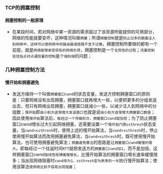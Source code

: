 ### TCP的拥塞控制
#### 拥塞控制的一般原理
+ 在某段时间，若对网络中某一资源的需求超过了该资源所能提供的可用部分，网络的性能就要变坏，这种情况叫做`拥塞`；所谓`拥塞控制`就是`防止过多的数据注入到网络中，这样可以使网络中的路由器或链路不至于过载`，拥塞控制所要做的都有一个前提，就是`网络能够承受现有的网络负荷`，拥塞控制是一个`全局性的过程`；`流量控制往往指点对点通信量的控制`是个`端到端`的问题；
### 几种拥塞控制方法
#### 慢开始和拥塞避免
+ 发送方维持一个叫做`拥塞窗口cwnd`的状态变量，发送方控制拥塞窗口的原则是：只要网络没有出现拥塞，拥塞窗口就再增大一些，以便把更多的分组发送出去，但只有网络出现拥塞，拥塞窗口就减小一些，以减少注入到网络中的分组数；`慢开始`即`由小到大逐渐增大发送窗口`也就是说`由小到大逐渐增大拥塞窗口数值`；因此使用`慢开始`算法后，`每经过一个传输轮次，拥塞窗口cwnd就加倍`；为了防止拥塞窗口cwnd增长过大引起网络拥塞，还需要设置一个`慢开始门限ssthresh`状态变量，当`cwnd<ssthresh`时，使用上述的慢开始算法，当`cwnd>ssthresh`时，停止使用慢开始算法而改用拥塞避免算法，当`cwnd=ssthresh`时，既可使用慢开始算法，也可使用拥塞避免算法；`拥塞避免算法`的思路是让`拥塞窗口cwnd缓慢的增大`，即每经过一个往返时间`RTT`就把发送方的`拥塞窗口cwnd加1`，而不是加倍，这样拥塞窗口cwnd`按线性规律缓慢增长`，比慢开始算法的拥塞窗口增长速率缓慢很多；当出现网络阻塞时`cwnd改为1，ssthresh变为原来的一半`执行慢开始算法；使用该算法`使网络比较不容易出现阻塞`；
